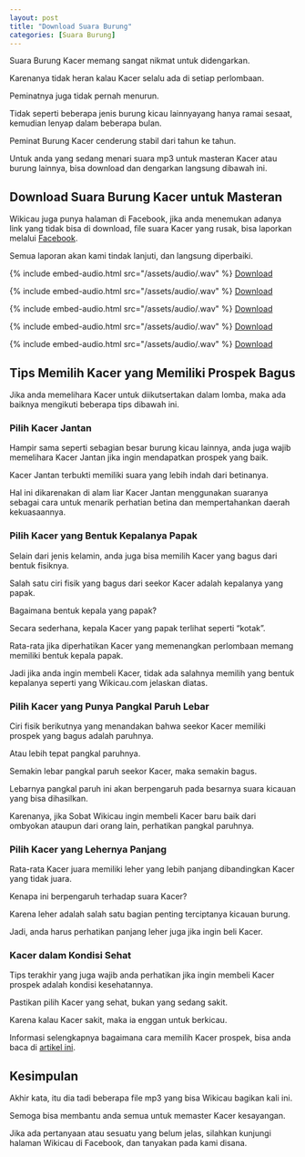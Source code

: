 ```yaml
---
layout: post
title: "Download Suara Burung"
categories: [Suara Burung]
---
```


Suara Burung Kacer memang sangat nikmat untuk didengarkan.

Karenanya tidak heran kalau Kacer selalu ada di setiap perlombaan.

Peminatnya juga tidak pernah menurun.

Tidak seperti beberapa jenis burung kicau lainnyayang hanya ramai sesaat, kemudian lenyap dalam beberapa bulan.

Peminat Burung Kacer cenderung stabil dari tahun ke tahun.

Untuk anda yang sedang menari suara mp3 untuk masteran Kacer atau burung lainnya, bisa download dan dengarkan langsung dibawah ini.

## Download Suara Burung Kacer untuk Masteran

Wikicau juga punya halaman di Facebook, jika anda menemukan adanya link yang tidak bisa di download, file suara Kacer yang rusak, bisa laporkan melalui [Facebook](https://facebook.com/wikicau).

Semua laporan akan kami tindak lanjuti, dan langsung diperbaiki.

{% include embed-audio.html src="/assets/audio/<audio-source-name>.wav" %}
[Download](https://bit.ly/2L7X1Vm)

{% include embed-audio.html src="/assets/audio/<audio-source-name>.wav" %}
[Download](https://bit.ly/2x57N6E)

{% include embed-audio.html src="/assets/audio/<audio-source-name>.wav" %}
[Download](https://bit.ly/2FpowGt)

{% include embed-audio.html src="/assets/audio/<audio-source-name>.wav" %}
[Download](https://bit.ly/2Xv3oIQ)

{% include embed-audio.html src="/assets/audio/<audio-source-name>.wav" %}
[Download](https://bit.ly/2WTOQDg)

## Tips Memilih Kacer yang Memiliki Prospek Bagus

Jika anda memelihara Kacer untuk diikutsertakan dalam lomba, maka ada baiknya mengikuti beberapa tips dibawah ini.

### Pilih Kacer Jantan

Hampir sama seperti sebagian besar burung kicau lainnya, anda juga wajib memelihara Kacer Jantan jika ingin mendapatkan prospek yang baik.

Kacer Jantan terbukti memiliki suara yang lebih indah dari betinanya.

Hal ini dikarenakan di alam liar Kacer Jantan menggunakan suaranya sebagai cara untuk menarik perhatian betina dan mempertahankan daerah kekuasaannya.

### Pilih Kacer yang Bentuk Kepalanya Papak

Selain dari jenis kelamin, anda juga bisa memilih Kacer yang bagus dari bentuk fisiknya.

Salah satu ciri fisik yang bagus dari seekor Kacer adalah kepalanya yang papak.

Bagaimana bentuk kepala yang papak?

Secara sederhana, kepala Kacer yang papak terlihat seperti “kotak”.

Rata-rata jika diperhatikan Kacer yang memenangkan perlombaan memang memiliki bentuk kepala papak.

Jadi jika anda ingin membeli Kacer, tidak ada salahnya memilih yang bentuk kepalanya seperti yang Wikicau.com jelaskan diatas.

### Pilih Kacer yang Punya Pangkal Paruh Lebar

Ciri fisik berikutnya yang menandakan bahwa seekor Kacer memiliki prospek yang bagus adalah paruhnya.

Atau lebih tepat pangkal paruhnya.

Semakin lebar pangkal paruh seekor Kacer, maka semakin bagus.

Lebarnya pangkal paruh ini akan berpengaruh pada besarnya suara kicauan yang bisa dihasilkan.

Karenanya, jika Sobat Wikicau ingin membeli Kacer baru baik dari ombyokan ataupun dari orang lain, perhatikan pangkal paruhnya.

### Pilih Kacer yang Lehernya Panjang

Rata-rata Kacer juara memiliki leher yang lebih panjang dibandingkan Kacer yang tidak juara.

Kenapa ini berpengaruh terhadap suara Kacer?

Karena leher adalah salah satu bagian penting terciptanya kicauan burung.

Jadi, anda harus perhatikan panjang leher juga jika ingin beli Kacer.

### Kacer dalam Kondisi Sehat

Tips terakhir yang juga wajib anda perhatikan jika ingin membeli Kacer prospek adalah kondisi kesehatannya.

Pastikan pilih Kacer yang sehat, bukan yang sedang sakit.

Karena kalau Kacer sakit, maka ia enggan untuk berkicau.

Informasi selengkapnya bagaimana cara memilih Kacer prospek, bisa anda baca di [artikel ini](https://wikicau.com/kacer-prospek/).

## Kesimpulan

Akhir kata, itu dia tadi beberapa file mp3 yang bisa Wikicau bagikan kali ini.

Semoga bisa membantu anda semua untuk memaster Kacer kesayangan.

Jika ada pertanyaan atau sesuatu yang belum jelas, silahkan kunjungi halaman Wikicau di Facebook, dan tanyakan pada kami disana.